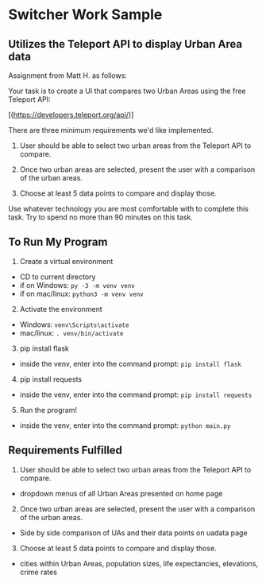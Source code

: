 # Switcher Work Sample
## Utilizes the Teleport API to display Urban Area data
Assignment from Matt H. as follows:

Your task is to create a UI that compares two Urban Areas using the free Teleport API:

[(https://developers.teleport.org/api/)]

There are three minimum requirements we'd like implemented.

1. User should be able to select two urban areas from the Teleport API to compare.

2. Once two urban areas are selected, present the user with a comparison of the urban areas.

3. Choose at least 5 data points to compare and display those.

Use whatever technology you are most comfortable with to complete this task. Try to spend no more than 90 minutes on this task.

## To Run My Program
1. Create a virtual environment
- CD to current directory
- if on Windows: `py -3 -m venv venv`
- if on mac/linux: `python3 -m venv venv`
2. Activate the environment
- Windows: `venv\Scripts\activate`
- mac/linux: `. venv/bin/activate`
3. pip install flask 
- inside the venv, enter into the command prompt: `pip install flask`
4. pip install requests 
- inside the venv, enter into the command prompt: `pip install requests`
5. Run the program!
- inside the venv, enter into the command prompt: `python main.py`

## Requirements Fulfilled
1. User should be able to select two urban areas from the Teleport API to compare.
- dropdown menus of all Urban Areas presented on home page

2. Once two urban areas are selected, present the user with a comparison of the urban areas.
- Side by side comparison of UAs and their data points on uadata page

3. Choose at least 5 data points to compare and display those.
- cities within Urban Areas, population sizes, life expectancies, elevations, crime rates